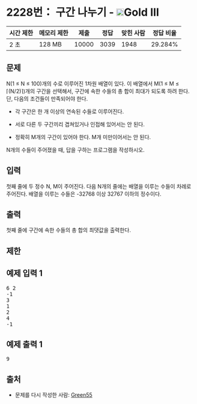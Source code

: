 # 2228번： 구간 나누기 - <img src="https://static.solved.ac/tier_small/13.svg" style="height:20px" />Gold III


| 시간 제한 | 메모리 제한 | 제출 | 정답 | 맞힌 사람 | 정답 비율 |
| --- | --- | --- | --- | --- | --- |
| 2 초 | 128 MB | 10000 | 3039 | 1948 | 29.284% |


## 문제


N(1 ≤ N ≤ 100)개의 수로 이루어진 1차원 배열이 있다. 이 배열에서 M(1 ≤ M ≤ ⌈(N/2)⌉)개의 구간을 선택해서, 구간에 속한 수들의 총 합이 최대가 되도록 하려 한다. 단, 다음의 조건들이 만족되어야 한다.

- 각 구간은 한 개 이상의 연속된 수들로 이루어진다.

- 서로 다른 두 구간끼리 겹쳐있거나 인접해 있어서는 안 된다.

- 정확히 M개의 구간이 있어야 한다. M개 미만이어서는 안 된다.


N개의 수들이 주어졌을 때, 답을 구하는 프로그램을 작성하시오.




## 입력


첫째 줄에 두 정수 N, M이 주어진다. 다음 N개의 줄에는 배열을 이루는 수들이 차례로 주어진다. 배열을 이루는 수들은 -32768 이상 32767 이하의 정수이다.




## 출력


첫째 줄에 구간에 속한 수들의 총 합의 최댓값을 출력한다.




## 제한




## 예제 입력 1


<pre>6 2
-1
3
1
2
4
-1
</pre>


## 예제 출력 1


<pre>9
</pre>






## 출처


- 문제를 다시 작성한 사람: [Green55](/user/Green55)




